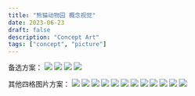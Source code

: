```yaml
---
title: "熊猫动物园 概念视觉"
date: 2023-06-23
draft: false
description: "Concept Art"
tags: ["concept", "picture"]
---
```

备选方案：
<img class="thumbnailshadow" src="1.png"/>
<img class="thumbnailshadow" src="2.png"/>
<img class="thumbnailshadow" src="featured.png"/>
<img class="thumbnailshadow" src="4.png"/>


其他四格图片方案：
<img class="thumbnailshadow" src="21.png"/>
<img class="thumbnailshadow" src="22.png"/>
<img class="thumbnailshadow" src="23.png"/>
<img class="thumbnailshadow" src="24.webp"/>
<img class="thumbnailshadow" src="25.png"/>
<img class="thumbnailshadow" src="26.png"/>
<img class="thumbnailshadow" src="27.png"/>
<img class="thumbnailshadow" src="28.png"/>
<img class="thumbnailshadow" src="29.png"/>
<img class="thumbnailshadow" src="30.png"/>
<img class="thumbnailshadow" src="31.png"/>
<img class="thumbnailshadow" src="32.png"/>
